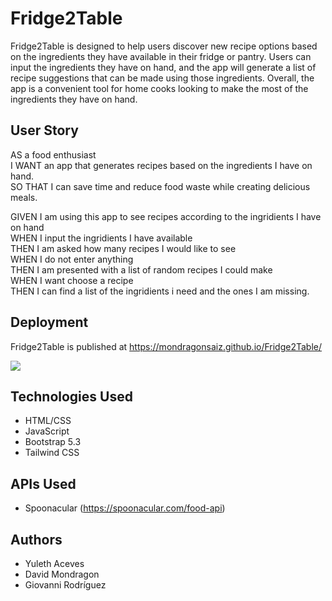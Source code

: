 # Fridge2Table

Fridge2Table is designed to help users discover new recipe options based on the ingredients they have available in their fridge or pantry. Users can input the ingredients they have on hand, and the app will generate a list of recipe suggestions that can be made using those ingredients.  Overall, the app is a convenient tool for home cooks looking to make the most of the ingredients they have on hand.


## User Story

AS a food enthusiast<br>
I WANT an app that generates recipes based on the ingredients I have on hand.<br>
SO THAT I can save time and reduce food waste while creating delicious meals.<br>

GIVEN I am using this app to see recipes according to the ingridients I have on hand<br>
WHEN I input the ingridients I have available<br>
THEN I am asked how many recipes I would like to see<br>
WHEN I do not enter anything<br>
THEN I am presented with a list of random recipes I could make<br>
WHEN I want choose a recipe<br>
THEN I can find a list of the ingridients i need and the ones I am missing.<br>


## Deployment
Fridge2Table is published at https://mondragonsaiz.github.io/Fridge2Table/

<img src="./assets/images/Fridge2TableGif.gif">

## Technologies Used
- HTML/CSS
- JavaScript
- Bootstrap 5.3
- Tailwind CSS

## APIs Used
- Spoonacular (https://spoonacular.com/food-api)

## Authors
- Yuleth Aceves 
- David Mondragon  
- Giovanni Rodríguez

